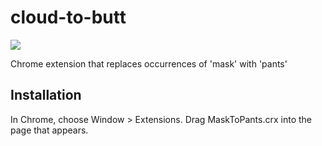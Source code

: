 cloud-to-butt
=============

![](logo.png)

Chrome extension that replaces occurrences of 'mask' with 'pants'

Installation
------------

In Chrome, choose Window > Extensions.  Drag MaskToPants.crx into the page that appears.
